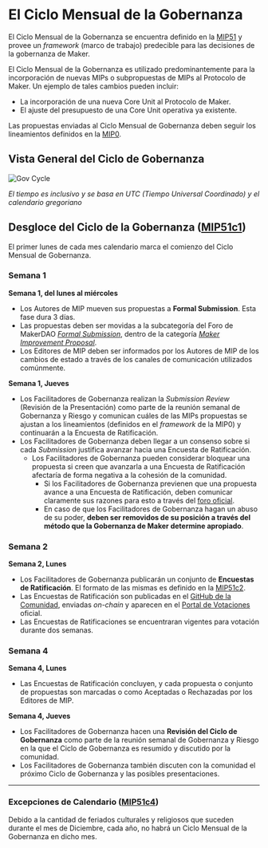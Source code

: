 # El Ciclo Mensual de la Gobernanza

El Ciclo Mensual de la Gobernanza se encuentra definido en la [MIP51](https://mips.makerdao.com/mips/details/MIP51) y provee un _framework_ (marco de trabajo) predecible para las decisiones de la gobernanza de Maker.

El Ciclo Mensual de la Gobernanza es utilizado predominantemente para la incorporación de nuevas MIPs o subpropuestas de MIPs al Protocolo de Maker. Un ejemplo de tales cambios pueden incluir:
* La incorporación de una nueva Core Unit al Protocolo de Maker.
* El ajuste del presupuesto de una Core Unit operativa ya existente.

Las propuestas enviadas al Ciclo Mensual de Gobernanza deben seguir los lineamientos definidos en la [MIP0](https://github.com/makerdao/mips/blob/master/MIP0/mip0.md).

## Vista General del Ciclo de Gobernanza
![Gov Cycle](https://i.ibb.co/NT2Z0YN/Ciclo-Mensual-de-Gobernanza.jpg)

*El tiempo es inclusivo y se basa en UTC (Tiempo Universal Coordinado) y el calendario gregoriano*

## Desgloce del Ciclo de la Gobernanza ([MIP51c1](https://mips.makerdao.com/mips/details/MIP51#MIP51c1))

El primer lunes de cada mes calendario marca el comienzo del Ciclo Mensual de Gobernanza.

### Semana 1

**Semana 1, del lunes al miércoles**
-   Los Autores de MIP mueven sus propuestas a **Formal Submission**. Esta fase dura 3 días.
-   Las propuestas deben ser movidas a la subcategoría del Foro de MakerDAO [_Formal Submission_](https://forum.makerdao.com/c/mips/fs/16), dentro de la categoría [_Maker Improvement Proposal_](https://forum.makerdao.com/c/mips/14).
-   Los Editores de MIP deben ser informados por los Autores de MIP de los cambios de estado a través de los canales de comunicación utilizados comúnmente.

**Semana 1, Jueves**
-  Los Facilitadores de Gobernanza realizan la _Submission Review_ (Revisión de la Presentación) como parte de la reunión semanal de Gobernanza y Riesgo y comunican cuáles de las MIPs propuestas se ajustan a los lineamientos (definidos en el _framework_ de la MIP0) y continuarán a la Encuesta de Ratificación.
- Los Facilitadores de Gobernanza deben llegar a un consenso sobre si cada _Submission_ justifica avanzar hacia una Encuesta de Ratificación.
    - Los Facilitadores de Gobernanza pueden considerar bloquear una propuesta si creen que avanzarla a una Encuesta de Ratificación afectaría de forma negativa a la cohesión de la comunidad.
        - Si los Facilitadores de Gobernanza previenen que una propuesta avance a una Encuesta de Ratificación, deben comunicar claramente sus razones para esto a través del [foro oficial](https://forum.makerdao.com).
        - En caso de que los Facilitadores de Gobernanza hagan un abuso de su poder, **deben ser removidos de su posición a través del método que la Gobernanza de Maker determine apropiado**.

### Semana 2

**Semana 2, Lunes**
-   Los Facilitadores de Gobernanza publicarán un conjunto de **Encuestas de Ratificación**. El formato de las mismas es definido en la [MIP51c2](https://mips.makerdao.com/mips/details/MIP51#MIP51c2).
-   Las Encuestas de Ratificación son publicadas en el [GitHub de la Comunidad](https://github.com/makerdao/community/tree/master/governance/polls), enviadas _on-chain_ y aparecen en el [Portal de Votaciones](https://vote.makerdao.com/) oficial.
-   Las Encuestas de Ratificaciones se encuentraran vigentes para votación durante dos semanas.

### Semana 4

**Semana 4, Lunes**
-   Las Encuestas de Ratificación concluyen, y cada propuesta o conjunto de propuestas son marcadas o como Aceptadas o Rechazadas por los Editores de MIP.

**Semana 4, Jueves**
- Los Facilitadores de Gobernanza hacen una **Revisión del Ciclo de Gobernanza** como parte de la reunión semanal de Gobernanza y Riesgo en la que el Ciclo de Gobernanza es resumido y discutido por la comunidad.
- Los Facilitadores de Gobernanza también discuten con la comunidad el próximo Ciclo de Gobernanza y las posibles presentaciones.

---

### Excepciones de Calendario ([MIP51c4](https://mips.makerdao.com/mips/details/MIP51#MIP51c4))

Debido a la cantidad de feriados culturales y religiosos que suceden durante el mes de Diciembre, cada año, no habrá un Ciclo Mensual de la Gobernanza en dicho mes.
